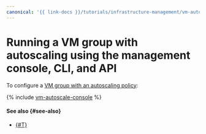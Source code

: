 ```yaml
---
canonical: '{{ link-docs }}/tutorials/infrastructure-management/vm-autoscale/console'
---
```


# Running a VM group with autoscaling using the management console, CLI, and API


To configure a [VM group with an autoscaling policy](index.md):

{% include [vm-autoscale-console](../../../_tutorials/infrastructure/vm-autoscale-console.md) %}

#### See also {#see-also}

* [{#T}](terraform.md)